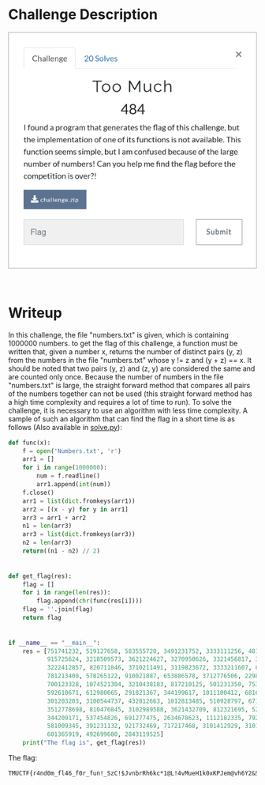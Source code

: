 # Challenge Description
<p align="center">
  <img src="Challenge.png">
</p>
<br>

# Writeup
In this challenge, the file "numbers.txt" is given, which is containing 1000000 numbers. 
to get the flag of this challenge, a function must be written that, given a number x, returns the number of distinct pairs (y, z) from the numbers in the file "numbers.txt" whose y != z and (y + z) == x.
It should be noted that two pairs (y, z) and (z, y) are considered the same and are counted only once.
Because the number of numbers in the file "numbers.txt" is large, the straight forward method that compares all pairs of the numbers together can not be used
(this straight forward method has a high time complexity and requires a lot of time to run).
To solve the challenge, it is necessary to use an algorithm with less time complexity.
A sample of such an algorithm that can find the flag in a short time is as follows (Also available in [solve.py](https://github.com/TMUCTF/TMUCTF-2021/blob/main/Misc/Too%20Much/Writeup%20Files/solve.py)):
```python
def func(x):
    f = open('Numbers.txt', 'r')
    arr1 = []
    for i in range(1000000):
	    num = f.readline()
	    arr1.append(int(num))
    f.close()
    arr1 = list(dict.fromkeys(arr1))
    arr2 = [(x - y) for y in arr1]
    arr3 = arr1 + arr2
    n1 = len(arr3)
    arr3 = list(dict.fromkeys(arr3))
    n2 = len(arr3)
    return((n1 - n2) // 2)

	
def get_flag(res):
    flag = []
    for i in range(len(res)):
        flag.append(chr(func(res[i])))
    flag = ''.join(flag)
    return flag


if __name__ == "__main__":
    res = [751741232, 519127658, 583555720, 3491231752, 3333111256, 481365731, 982100628, 1001121327, 3520999746,
           915725624, 3218509573, 3621224627, 3270950626, 3321456817, 3091205444, 999888800, 475855017, 448213157,
           3222412857, 820711846, 3710211491, 3119823672, 3333211607, 812955676, 971211391, 3210953872, 289789909,
           781213400, 578265122, 910021887, 653886578, 3712776506, 229812345, 582319118, 1111276998, 1151016390,
           700123328, 1074521304, 3210438183, 817210125, 501231350, 753244584, 3240911853, 415234677, 469125436,
           592610671, 612980665, 291821367, 344199617, 1011100412, 681623864, 897219249, 3132267885, 565913000,
           301203203, 3100544737, 432812663, 1012813485, 510928797, 671553831, 3216409218, 3191288433, 698777123,
           3512778698, 810476845, 3102989588, 3621432709, 812321695, 526486561, 378912454, 3316207359, 623111580,
           344209171, 537454826, 691277475, 2634678623, 1112182335, 792111856, 762989676, 666210267, 871278369,
           581009345, 391231132, 921732469, 717217468, 3101412929, 3101217354, 831912337, 532666530, 701012510,
           601365919, 492699680, 2843119525]
    print("The flag is", get_flag(res))
```  
The flag:
```
TMUCTF{r4nd0m_fl46_f0r_fun!_SzC!$JvnbrRh6kc*1@L!4vMueH1k0xKPJem@vh6Y2&Sb2CJzwjnTfU6wVZyePOK3}
```
